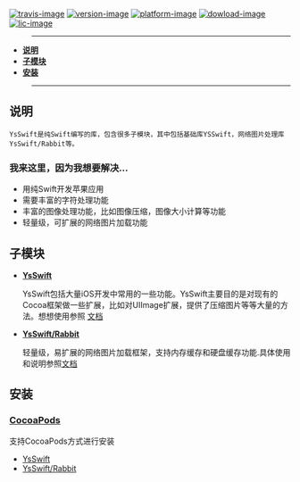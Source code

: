 [![travis-image]][travis-url]
[![version-image]][cocoaspod-url]
[![platform-image]][platform-image]
[![dowload-image]][cocoaspod-url]
[![lic-image]](LICENSE)


>---
- **[说明](#说明)**
- **[子模块](#子模块)**
- **[安装](#安装)**

>---
## 说明

    YsSwift是纯Swift编写的库，包含很多子模块，其中包括基础库YSSwift，网络图片处理库YsSwift/Rabbit等。

### 我来这里，因为我想要解决...
- 用纯Swift开发苹果应用
- 需要丰富的字符处理功能
- 丰富的图像处理功能，比如图像压缩，图像大小计算等功能
- 轻量级，可扩展的网络图片加载功能

## 子模块
- **[YsSwift](Animal_CN.md)**

    YsSwift包括大量iOS开发中常用的一些功能。YsSwift主要目的是对现有的Cocoa框架做一些扩展，比如对UIImage扩展，提供了压缩图片等等大量的方法。想想使用参照 [文档](Animal_CN.md)

- **[YsSwift/Rabbit](Rabbit_CN.md)**

    轻量级，易扩展的网络图片加载框架，支持内存缓存和硬盘缓存功能.具体使用和说明参照[文档](Documentation/zh_CN/Animal_CN.md)


## 安装

### [CocoaPods](https://guides.cocoapods.org/using/using-cocoapods.html)
   支持CocoaPods方式进行安装
* [YsSwift](Animal_CN.md)
* [YsSwift/Rabbit](Rabbit_CN.md)



[iOS-url]: https://developer.apple.com/library/content/navigation/#section=Platforms&topic=iOS

[travis-url]: https://travis-ci.org/gb-6k-house/YsSwift
[lic-image]: https://img.shields.io/dub/l/vibe-d.svg
[platform-image]: https://img.shields.io/badge/platform-iOS-orange.svg
[travis-image]: https://travis-ci.org/gb-6k-house/YsSwift.svg?branch=master
[version-image]: https://img.shields.io/cocoapods/v/YsSwift.svg?style=flat
[dowload-image]: https://img.shields.io/cocoapods/dt/YsSwift.svg
[cocoaspod-url]: https://cocoapods.org/pods/YsSwift